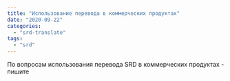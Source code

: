 ```yaml
---
title: "Использование перевода в коммерческих продуктах"
date: "2020-09-22"
categories: 
  - "srd-translate"
tags: 
  - "srd"
---
```


По вопросам использования перевода SRD в коммерческих продуктах - пишите
